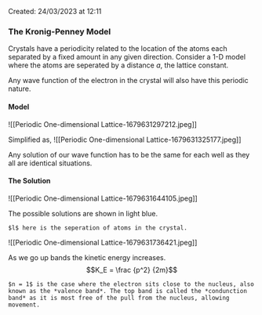 Created: 24/03/2023 at 12:11

### The Kronig-Penney Model
Crystals have a periodicity related to the location of the atoms each separated by a fixed amount in any given direction. Consider a 1-D model where the atoms are seperated by a distance $a$, the lattice constant.

Any wave function of the electron in the crystal will also have this periodic nature.

#### Model
![[Periodic One-dimensional Lattice-1679631297212.jpeg]]

Simplified as,
![[Periodic One-dimensional Lattice-1679631325177.jpeg]]

Any solution of our wave function has to be the same for each well as they all are identical situations. 

#### The Solution
![[Periodic One-dimensional Lattice-1679631644105.jpeg]]

The possible solutions are shown in light blue.

```ad-info
$l$ here is the seperation of atoms in the crystal.
```
![[Periodic One-dimensional Lattice-1679631736421.jpeg]]

As we go up bands the kinetic energy increases. 
$$K_E = \frac {p^2} {2m}$$

```ad-important
$n = 1$ is the case where the electron sits close to the nucleus, also known as the *valence band*. The top band is called the *condunction band* as it is most free of the pull from the nucleus, allowing movement.
```